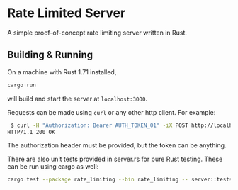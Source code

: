 # Rate Limited Server
A simple proof-of-concept rate limiting server written in Rust.

## Building & Running
On a machine with Rust 1.71 installed,
```sh
cargo run
```
will build and start the server at `localhost:3000`.

Requests can be made using `curl` or any other http client. For example:

```sh
 $ curl -H "Authorization: Bearer AUTH_TOKEN_01" -iX POST http://localhost:3000/vault --data '{}'
HTTP/1.1 200 OK
```

The authorization header must be provided, but the token can be anything.

There are also unit tests provided in server.rs for pure Rust testing. These can be run using cargo as well:
```sh
cargo test --package rate_limiting --bin rate_limiting -- server::tests --nocapture
```
